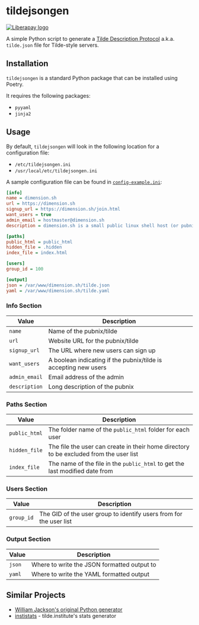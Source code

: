 # tildejsongen

[![Liberapay logo](https://img.shields.io/liberapay/receives/dimension.sh.svg?logo=liberapay)](https://liberapay.com/dimension.sh/)

A simple Python script to generate a [Tilde Description Protocol](https://tilde.wiki/wiki/Tilde.json) a.k.a. `tilde.json` file for Tilde-style servers.

## Installation

`tildejsongen` is a standard Python package that can be installed using Poetry.

It requires the following packages:

* `pyyaml`
* `jinja2`

## Usage

By default, `tildejsongen` will look in the following location for a configuration file:

* `/etc/tildejsongen.ini`
* `/usr/local/etc/tildejsongen.ini`

A sample configuration file can be found in [`config-example.ini`](config-example.ini):

```ini
[info]
name = dimension.sh
url = https://dimension.sh
signup_url = https://dimension.sh/join.html
want_users = true
admin_email = hostmaster@dimension.sh
description = dimension.sh is a small public linux shell host (or pubnix system) that is open to anyone who wants to learn, experiment, and socialize with other like minded people.

[paths]
public_html = public_html
hidden_file = .hidden
index_file = index.html

[users]
group_id = 100

[output]
json = /var/www/dimension.sh/tilde.json
yaml = /var/www/dimension.sh/tilde.yaml
```

### Info Section

| Value         | Description                                                     |
| ------------- | --------------------------------------------------------------- |
| `name`        | Name of the pubnix/tilde                                        |
| `url`         | Website URL for the pubnix/tilde                                |
| `signup_url`  | The URL where new users can sign up                             |
| `want_users`  | A boolean indicating if the pubnix/tilde is accepting new users |
| `admin_email` | Email address of the admin                                      |
| `description` | Long description of the pubnix                                  |

### Paths Section

| Value         | Description                                                                            |
| ------------- | -------------------------------------------------------------------------------------- |
| `public_html` | The folder name of the `public_html` folder for each user                              |
| `hidden_file` | The file the user can create in their home directory to be excluded from the user list |
| `index_file`  | The name of the file in the `public_html` to get the last modified date from           |

### Users Section

| Value      | Description                                                        |
| ---------- | ------------------------------------------------------------------ |
| `group_id` | The GID of the user group to identify users from for the user list |

### Output Section

| Value  | Description                                 |
| ------ | ------------------------------------------- |
| `json` | Where to write the JSON formatted output to |
| `yaml` | Where to write the YAML formatted output    |

## Similar Projects

* [William Jackson's original Python generator](https://github.com/williamjacksn/tilde-description-protocol)
* [instistats](https://github.com/tildeinstitute/instistats) - tilde.institute's stats generator
